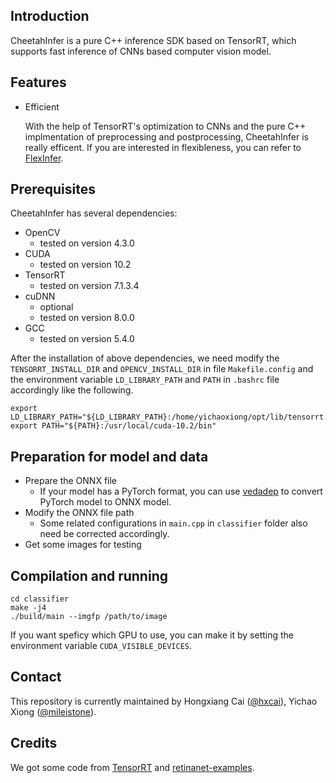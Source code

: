 ## Introduction
CheetahInfer is a pure C++ inference SDK based on TensorRT, which supports fast inference of CNNs based computer vision model.

## Features

- Efficient
  
  With the help of TensorRT's optimization to CNNs and the pure C++ implmentation of preprocessing and postprocessing, CheetahInfer is really efficent. If you are interested in flexibleness, you can refer to [FlexInfer](https://github.com/Media-Smart/flexinfer).

## Prerequisites
CheetahInfer has several dependencies:
- OpenCV
  - tested on version 4.3.0
- CUDA
  - tested on version 10.2
- TensorRT
  - tested on version 7.1.3.4
- cuDNN
  - optional
  - tested on version 8.0.0
- GCC
  - tested on version 5.4.0

After the installation of above dependencies, we need modify the `TENSORRT_INSTALL_DIR` and `OPENCV_INSTALL_DIR` in file `Makefile.config` and the environment variable `LD_LIBRARY_PATH` and `PATH` in `.bashrc` file accordingly like the following.
```
export LD_LIBRARY_PATH="${LD_LIBRARY_PATH}:/home/yichaoxiong/opt/lib/tensorrt:/home/yichaoxiong/opt/lib/opencv"
export PATH="${PATH}:/usr/local/cuda-10.2/bin"
```

## Preparation for model and data
- Prepare the ONNX file
  - If your model has a PyTorch format, you can use [vedadep](https://github.com/Media-Smart/volksdep) to convert PyTorch model to ONNX model.
- Modify the ONNX file path
  - Some related configurations in `main.cpp` in `classifier` folder also need be corrected accordingly.
- Get some images for testing

## Compilation and running
```
cd classifier
make -j4
./build/main --imgfp /path/to/image
```
If you want speficy which GPU to use, you can make it by setting the environment variable `CUDA_VISIBLE_DEVICES`.

## Contact
This repository is currently maintained by Hongxiang Cai ([@hxcai](http://github.com/hxcai)), Yichao Xiong ([@mileistone](https://github.com/mileistone)).

## Credits
We got some code from [TensorRT](https://github.com/NVIDIA/TensorRT) and [retinanet-examples](https://github.com/NVIDIA/retinanet-examples).
